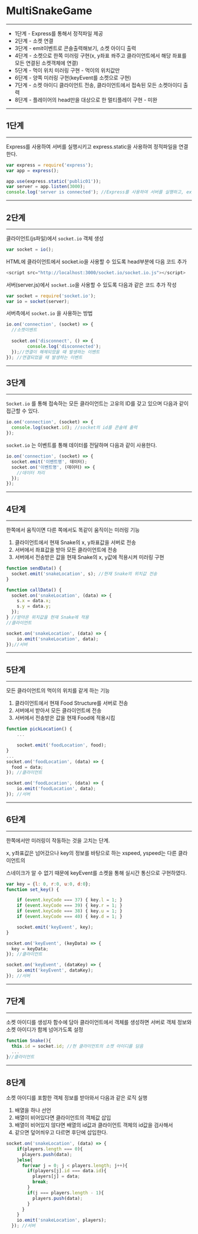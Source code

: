 # MultiSnakeGame

___

- 1단계 - Express를 통해서 정적파일 제공
- 2단계 - 소켓 연결
- 3단계 - emit이벤트로 콘솔출력해보기, 소켓 아이디 출력
- 4단계 - 소켓으로 한쪽 미러링 구현(x, y좌표 쏴주고 클라이언트에서 해당 좌표를 모든 연결된 소켓객체에 연결)
- 5단계 - 먹이 위치 미러링 구현 - 먹이의 위치값만
- 6단계 - 양쪽 미러링 구현(keyEvent를 소켓으로 구현)
- 7단계 - 소켓 아이디 클라이언트 전송, 클라이언트에서 접속된 모든 소켓아이디 출력
- 8단계 - 플레이어의 head만을 대상으로 한 멀티플레이 구현 - 미완

___

## 1단계

___

Express를 사용하여 서버를 실행시키고 express.static을 사용하여 정적파일을 연결한다.

```javascript
var express = require('express');
var app = express();

app.use(express.static('public01'));
var server = app.listen(3000);
console.log('server is connected'); //Express를 사용하여 서버를 실행하고, express.static으로 정적파일 제공
```

___

## 2단계

___

클라이언트(js파일)에서 ``socket.io`` 객체 생성

```javascript
var socket = io();
```

HTML에 클라이언트에서 socket.io을 사용할 수 있도록 head부분에 다음 코드 추가

```javascript
<script src="http://localhost:3000/socket.io/socket.io.js"></script>
```

서버(server.js)에서 ``socket.io``을 사용할 수 있도록 다음과 같은 코드 추가 작성

```javascript
var socket = require('socket.io');
var io = socket(server);
```

서버측에서 ``socket.io`` 을 사용하는 방법

```javascript
io.on('connection', (socket) => {
  //소켓이벤트
  
  socket.on('disconnect', () => {
		console.log('disconnected');   
  });//연결이 해제되었을 때 발생하는 이벤트
}); //연결되었을 때 발생하는 이벤트
```

___

## 3단계

___

``Socket.io`` 를 통해 접속하는 모든 클라이언트는 고유의 ID를 갖고 있으며 다음과 같이 접근할 수 있다.

```javascript
io.on('connection', (socket) => {
  console.log(socket.id); //socket의 id를 콘솔에 출력
});
```

``socket.io`` 는 이벤트를 통해 데이터를 전달하며 다음과 같이 사용한다.

```javascript
io.on('connection', (socket) => {
  socket.emit('이벤트명', 데이터);
  socket.on('이벤트명', (데이터) => {
    //데이터 처리
  });
});
```

___

## 4단계

___

한쪽에서 움직이면 다른 쪽에서도 똑같이 움직이는 미러링 기능

1. 클라이언트에서 현재 Snake의 x, y좌표값을 서버로 전송
2. 서버에서 좌표값을 받아 모든 클라이언트에 전송
3. 서버에서 전송받은 값을 현재 Snake의 x, y값에 적용시켜 미러링 구현

```javascript
function sendData() {
  socket.emit('snakeLocation', s); //현재 Snake의 위치값 전송
}

function callData() {
  socket.on('snakeLocation', (data) => {
    s.x = data.x;
    s.y = data.y;
  });
} //받아온 위치값을 현재 Snake에 적용
//클라이언트
```

```javascript
socket.on('snakeLocation', (data) => {
    io.emit('snakeLocation', data);
});//서버
```

___

## 5단계

___

모든 클라이언트의 먹이의 위치를 같게 하는 기능

1. 클라이언트에서 현재 Food Structure를 서버로 전송
2. 서버에서 받아서 모든 클라이언트에 전송
3. 서버에서 전송받은 값을 현재 Food에 적용시킴

```javascript
function pickLocation() {
    ...

    socket.emit('foodLocation', food);
}
...
socket.on('foodLocation', (data) => {
  food = data;
}); //클라이언트
```

```javascript
socket.on('foodLocation', (data) => {
    io.emit('foodLocation', data);
}); //서버
```

___

## 6단계

___

한쪽에서만 미러링이 작동하는 것을 고치는 단계.

x, y좌표값은 넘어갔으나 key의 정보를 바탕으로 하는 xspeed, yspeed는 다른 클라이언트의

스네이크가 알 수 없기 때문에 keyEvent를 소켓을 통해 실시간 통신으로 구현하였다.

```javascript
var key = {l: 0, r:0, u:0, d:0};
function set_key() {

    if (event.keyCode === 37) { key.l = 1; }
    if (event.keyCode === 39) { key.r = 1; }
    if (event.keyCode === 38) { key.u = 1; }
    if (event.keyCode === 40) { key.d = 1; }

    socket.emit('keyEvent', key);
}

socket.on('keyEvent', (keyData) => {
  key = keyData;
}); //클라이언트
```

```javascript
socket.on('keyEvent', (dataKey) => {
    io.emit('keyEvent', dataKey);
}); //서버
```

___

## 7단계

___

소켓 아이디를 생성자 함수에 담아 클라이언트에서 객체를 생성하면 서버로 객체 정보와 소켓 아이디가 함께 넘어가도록 설정

```javascript
function Snake(){
  this.id = socket.id; //현 클라이언트의 소켓 아이디를 담음
  ...
}//클라이언트
```

___

## 8단계

소켓 아이디를 포함한 객체 정보를 받아와서 다음과 같은 로직 실행

1. 배열을 하나 선언
2. 배열이 비어있다면 클라이언트의 객체값 삽입
3. 배열이 비어있지 않다면 배열의 id값과 클라이언트 객체의 id값을 검사해서
4. 같으면 덮어씌우고 다르면 후단에 삽입한다.

```javascript
socket.on('snakeLocation', (data) => {
    if(players.length === 0){
      players.push(data);
    }else{
      for(var j = 0; j < players.length; j++){
        if(players[j].id === data.id){
          players[j] = data;
          break;
        }
        if(j === players.length - 1){
          players.push(data);
        }
      }
    }
    io.emit('snakeLocation', players);
  }); //서버
```











